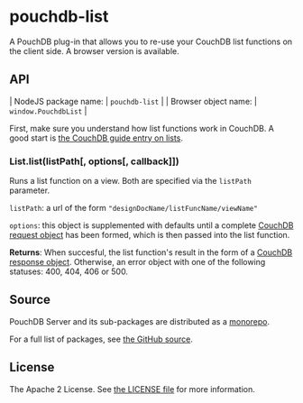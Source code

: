 pouchdb-list
============

A PouchDB plug-in that allows you to re-use your CouchDB list functions
on the client side. A browser version is available.

API
---

| NodeJS package name: | `pouchdb-list`       |
| Browser object name: | `window.PouchdbList` |

First, make sure you understand how list functions work in CouchDB. A
good start is [the CouchDB guide entry on lists](http://guide.couchdb.org/draft/transforming.html).

### List.list(listPath[, options[, callback]])

Runs a list function on a view. Both are specified via the `listPath` parameter.

`listPath`: a url of the form `"designDocName/listFuncName/viewName"`

`options`: this object is supplemented with defaults until a complete
[CouchDB request object](http://docs.couchdb.org/en/latest/json-structure.html#request-object)
has been formed, which is then passed into the list function.

**Returns**: When succesful, the list function's result in the form of a
[CouchDB response object](http://docs.couchdb.org/en/latest/json-structure.html#response-object).
Otherwise, an error object with one of the following statuses: 400, 404, 406
or 500.

Source
------

PouchDB Server and its sub-packages are distributed as a [monorepo](https://github.com/babel/babel/blob/master/doc/design/monorepo.md).

For a full list of packages, see [the GitHub source](https://github.com/pouchdb/pouchdb-server/tree/master/packages/node_modules).

License
-------

The Apache 2 License. See [the LICENSE file](https://github.com/pouchdb/pouchdb-server/blob/master/LICENSE) for more information.
